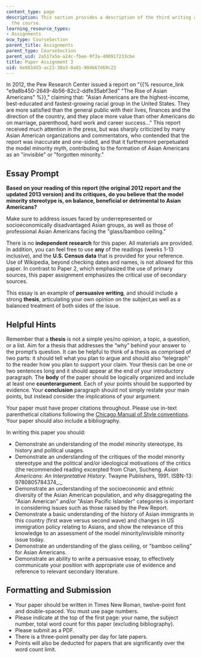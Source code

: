 ```yaml
---
content_type: page
description: This section provides a description of the third writing assignment for
  the course.
learning_resource_types:
- Assignments
ocw_type: CourseSection
parent_title: Assignments
parent_type: CourseSection
parent_uid: 2a517a5a-a24c-fbee-9f3a-400917233cbe
title: Paper Assignment 3
uid: 6e681dd3-ac23-30a3-8a81-904667d69c23
---
```


In 2012, the Pew Research Center issued a report on "{{% resource_link "e9a8b450-2649-4b56-82c2-ddfe35abf3ed" "The Rise of Asian Americans" %}}," claiming that: "Asian Americans are the highest-income, best-educated and fastest-growing racial group in the United States. They are more satisfied than the general public with their lives, finances and the direction of the country, and they place more value than other Americans do on marriage, parenthood, hard work and career success…" This report received much attention in the press, but was sharply criticized by many Asian American organizations and commentators, who contended that the report was inaccurate and one-sided, and that it furthermore perpetuated the model minority myth, contributing to the formation of Asian Americans as an "invisible" or "forgotten minority."

Essay Prompt
------------

**Based on your reading of this report (the original 2012 report and the updated 2013 version) and its critiques, do you believe that the model minority stereotype is, on balance, beneficial or detrimental to Asian Americans?**  
  
Make sure to address issues faced by underrepresented or socioeconomically disadvantaged Asian groups, as well as those of professional Asian Americans facing the "glass/bamboo ceiling."  
  
There is no **independent research** for this paper. All materials are provided. In addition, you can feel free to use **any** of the readings (weeks 1-13 inclusive), and the **U.S. Census data** that is provided for your reference. Use of Wikipedia, beyond checking dates and names, is not allowed for this paper. In contrast to Paper 2, which emphasized the use of primary sources, this paper assignment emphasizes the critical use of secondary sources.  
  
This essay is an example of **persuasive writing**, and should include a strong **thesis**, articulating your own opinion on the subject,as well as a balanced treatment of both sides of the issue.

Helpful Hints
-------------

Remember that a **thesis** is not a simple yes/no opinion, a topic, a question, or a list. Aim for a thesis that addresses the “why” behind your answer to the prompt’s question. It can be helpful to think of a thesis as comprised of two parts: it should tell what you plan to argue and should also “telegraph” to the reader how you plan to support your claim. Your thesis can be one or two sentences long and it should appear at the end of your introductory paragraph. The **body** of the paper should be logically organized and include at least one **counterargument**. Each of your points should be supported by evidence. Your **conclusion** paragraph should not simply restate your main points, but instead consider the implications of your argument.  
  
Your paper must have proper citations throughout. Please use in-text parenthetical citations following the [Chicago Manual of Style conventions](http://www.chicagomanualofstyle.org/tools_citationguide.html ). Your paper should also include a bibliography.  
  
In writing this paper you should:

*   Demonstrate an understanding of the model minority stereotype, its history and political usages.
*   Demonstrate an understanding of the critiques of the model minority stereotype and the political and/or ideological motivations of the critics (the recommended reading excerpted from Chan, Sucheng. _Asian Americans: An Interpretative History_. Twayne Publishers, 1991. ISBN-13: 9780805784374_._
*   Demonstrate an understanding of the socioeconomic and ethnic diversity of the Asian American population, and why disaggregating the "Asian American" and/or "Asian Pacific Islander" categories is important in considering issues such as those raised by the Pew Report.
*   Demonstrate a basic understanding of the history of Asian immigrants in this country (first wave versus second wave) and changes in US immigration policy relating to Asians, and show the relevance of this knowledge to an assessment of the model minority/invisible minority issue today.
*   Demonstrate an understanding of the glass ceiling, or "bamboo ceiling" for Asian Americans.
*   Demonstrate an ability to write a persuasive essay, to effectively communicate your position with appropriate use of evidence and reference to relevant secondary literature.

Formatting and Submission
-------------------------

*   Your paper should be written in Times New Roman, twelve-point font and double-spaced. You must use page numbers.
*   Please indicate at the top of the first page: your name, the subject number, total word count for this paper (excluding bibliography).
*   Please submit as a PDF.
*   There is a three-point penalty per day for late papers.
*   Points will also be deducted for papers that are significantly over the word count limit.